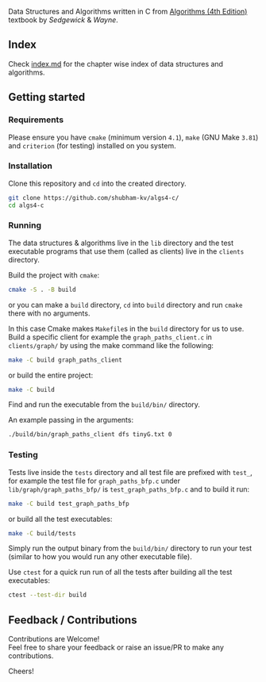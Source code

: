 
Data Structures and Algorithms written in C from [Algorithms (4th Edition)](https://algs4.cs.princeton.edu/home/) textbook by *Sedgewick* & *Wayne*.

## Index

Check [index.md](./index.md) for the chapter wise index of data structures and
algorithms.

## Getting started

### Requirements

Please ensure you have `cmake` (minimum version `4.1`), `make` (GNU Make `3.81`)
and `criterion` (for testing) installed on you system.

### Installation

Clone this repository and `cd` into the created directory.

```bash
git clone https://github.com/shubham-kv/algs4-c/
cd algs4-c
```

### Running

The data structures & algorithms live in the `lib` directory and the test
executable programs that use them (called as clients) live in the `clients`
directory.

Build the project with `cmake`:

```bash
cmake -S . -B build
```

or you can make a `build` directory, `cd` into `build` directory and run
`cmake` there with no arguments.

In this case Cmake makes `Makefile`s in the `build` directory for us to use.
Build a specific client for example the `graph_paths_client.c` in
`clients/graph/` by using the make command like the following:

```bash
make -C build graph_paths_client
```

or build the entire project:

```bash
make -C build
```

Find and run the executable from the `build/bin/` directory.

An example passing in the arguments:

```bash
./build/bin/graph_paths_client dfs tinyG.txt 0
```

### Testing

Tests live inside the `tests` directory and all test file are prefixed with
`test_`, for example the test file for `graph_paths_bfp.c` under
`lib/graph/graph_paths_bfp/` is `test_graph_paths_bfp.c` and to build it run:

```bash
make -C build test_graph_paths_bfp
```

or build all the test executables:

```bash
make -C build/tests
```

Simply run the output binary from the `build/bin/` directory to run your test
(similar to how you would run any other executable file).

Use `ctest` for a quick run run of all the tests after building all the test
executables:

```bash
ctest --test-dir build
```

## Feedback / Contributions

Contributions are Welcome!  
Feel free to share your feedback or raise an issue/PR to make any contributions.

Cheers!
